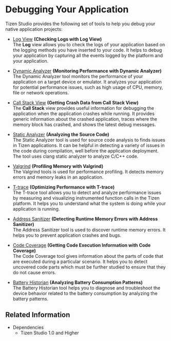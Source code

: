 # Debugging Your Application

Tizen Studio provides the following set of tools to help you debug your native application projects:

- [Log View](../common-tools/log-view.md) **(Checking Logs with Log View)**  
The **Log** view allows you to check the logs of your application based on the logging methods you have inserted to your code. It helps to debug your application by capturing all the events logged by the platform and your application.

- [Dynamic Analyzer](../common-tools/dynamic-analyzer/overview.md) **(Monitoring Performance with Dynamic Analyzer)**  
The Dynamic Analyzer tool monitors the performance of your application on a target device or emulator. It analyzes your application for potential performance issues, such as high usage of CPU, memory, file or network operations.

- [Call Stack View](call-stack-view.md) **(Getting Crash Data from Call Stack View)**  
The **Call Stack** view provides useful information for debugging the application when the application crashes while running. It provides generic information about the crashed application, traces where the memory block has crashed, and shows the latest debug messages.

- [Static Analyzer](static-analyzer.md) **(Analyzing the Source Code)**  
The Static Analyzer tool is used for source code analysis to finds issues in Tizen applications. It can be helpful in detecting a variety of issues in the code during compilation, well before the application deployment. The tool uses clang static analyzer to analyze C/C++ code.

- [Valgrind](valgrind.md) **(Profiling Memory with Valgrind)**  
The Valgrind tools is used for performance profiling. It detects memory errors and memory leaks in an application.

- [T-trace](t-trace.md) **(Optimizing Performance with T-trace)**  
The T-trace tool allows you to detect and analyze performance issues by measuring and visualizing instrumented function calls in the Tizen platform. It helps you to understand what the system is doing while your application is running.

- [Address Sanitizer](address-sanitizer.md) **(Detecting Runtime Memory Errors with Address Sanitizer)**  
The Address Sanitizer tool is used to discover runtime memory errors. It helps you to prevent application crashes and bugs.

- [Code Coverage](code-coverage.md) **(Getting Code Execution Information with Code Coverage)**  
The Code Coverage tool gives information about the parts of code that are executed during a particular scenario. It helps you to detect uncovered code parts which must be further studied to ensure that they do not cause errors.

- [Battery Historian](batt-historian.md) **(Analyzing Battery Consumption Patterns)**  
The Battery Historian tool helps you to diagnose and troubleshoot the device behavior related to the battery consumption by analyzing the battery patterns.

## Related Information
- Dependencies
  - Tizen Studio 1.0 and Higher
